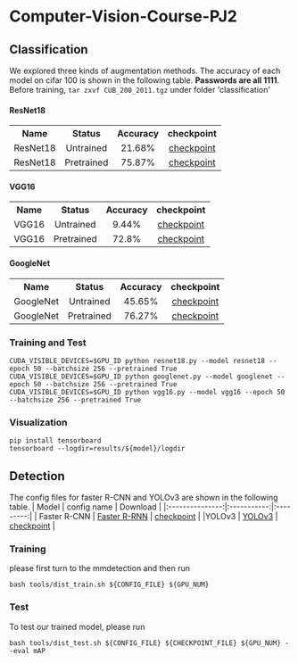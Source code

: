 # Computer-Vision-Course-PJ2

## Classification 
We explored three kinds of augmentation methods. The accuracy of each model on cifar 100 is shown in the following table. **Passwords are all 1111**. Before training, ```tar zxvf CUB_200_2011.tgz``` under folder 'classification'

#### ResNet18
<table><tbody>
<!-- START TABLE -->
<!-- TABLE HEADER -->
<th valign="bottom">Name</th>
<th valign="bottom">Status</th>
<th valign="bottom">Accuracy</th>
<th valign="bottom">checkpoint</th>

 <tr><td align="left">ResNet18</td>
<td align="center">Untrained</td>
<td align="center">21.68%</td>
<td align="center"><a href="https://pan.baidu.com/s/1K7y50PvgMlVAqfYFzoLskQ">
checkpoint</a></td>
</tr>

 <tr><td align="left">ResNet18</td>
<td align="center">Pretrained</td>
<td align="center">75.87%</td>
<td align="center"><a href="https://pan.baidu.com/s/1AzAlwf00U2d-vOELgnZ_oQ">checkpoint</a></td>
</tr>

</tbody></table>

#### VGG16
<table><tbody>
<!-- START TABLE -->
<!-- TABLE HEADER -->
<th valign="bottom">Name</th>
<th valign="bottom">Status</th>
<th valign="bottom">Accuracy</th>
<th valign="bottom">checkpoint</th>

 <tr><td align="left">VGG16</td>
<td align="center">Untrained</td>
<td align="center">9.44%</td>
<td align="center"><a href="https://pan.baidu.com/s/1msMpEcS_Qu3u8hoigz5MpA">
checkpoint</a></td>
</tr>

 <tr><td align="left">VGG16</td>
<td align="center">Pretrained</td>
<td align="center">72.8%</td>
<td align="center"><a href="https://pan.baidu.com/s/1sfcIRokhWM4fmY0QNLu0Pg">checkpoint</a></td>
</tr>

</tbody></table>

#### GoogleNet
<table><tbody>
<!-- START TABLE -->
<!-- TABLE HEADER -->
<th valign="bottom">Name</th>
<th valign="bottom">Status</th>
<th valign="bottom">Accuracy</th>
<th valign="bottom">checkpoint</th>

 <tr><td align="left">GoogleNet</td>
<td align="center">Untrained</td>
<td align="center">45.65%</td>
<td align="center"><a href="https://pan.baidu.com/s/1tJaTZr2DwVX33xzixjpypg">
checkpoint</a></td>
</tr>

 <tr><td align="left">GoogleNet</td>
<td align="center">Pretrained</td>
<td align="center">76.27%</td>
<td align="center"><a href="https://pan.baidu.com/s/1dhFg2m7CK1-BfkfeFz7pzw">checkpoint</a></td>
</tr>

</tbody></table>

### Training and Test
```
CUDA_VISIBLE_DEVICES=$GPU_ID python resnet18.py --model resnet18 --epoch 50 --batchsize 256 --pretrained True
CUDA_VISIBLE_DEVICES=$GPU_ID python googlenet.py --model googlenet --epoch 50 --batchsize 256 --pretrained True
CUDA_VISIBLE_DEVICES=$GPU_ID python vgg16.py --model vgg16 --epoch 50 --batchsize 256 --pretrained True
```

### Visualization
```
pip install tensorboard
tensorboard --logdir=results/${model}/logdir
```

## Detection 

The config files for faster R-CNN and YOLOv3 are shown in the following table.
|   Model         | config name  | Download |
|:---------------:|:-----------:|:---------:|
| Faster R-CNN  | [Faster R-RNN](https://github.com/OriginSound/Computer-Vision-Course-PJ2/blob/main/detection/configs/pascal_voc/faster_rcnn_r50_fpn_1x_voc0712.py) | [checkpoint](https://pan.baidu.com/s/1e0oLWeVjqotOj84XMD07Lg)  |
|YOLOv3 | [YOLOv3](https://github.com/OriginSound/Computer-Vision-Course-PJ2/blob/main/detection/configs/pascal_voc/yolov3_d53_mstrain-608_100e_voc0712.py) | [checkpoint](https://pan.baidu.com/s/1zYT5zKR4aSKS7IM6vk2_QA)  |

### Training
please first turn to the mmdetection and then run 
```
bash tools/dist_train.sh ${CONFIG_FILE} ${GPU_NUM} 
```

### Test
To test our trained model, please run
```
bash tools/dist_test.sh ${CONFIG_FILE} ${CHECKPOINT_FILE} ${GPU_NUM} --eval mAP
```
